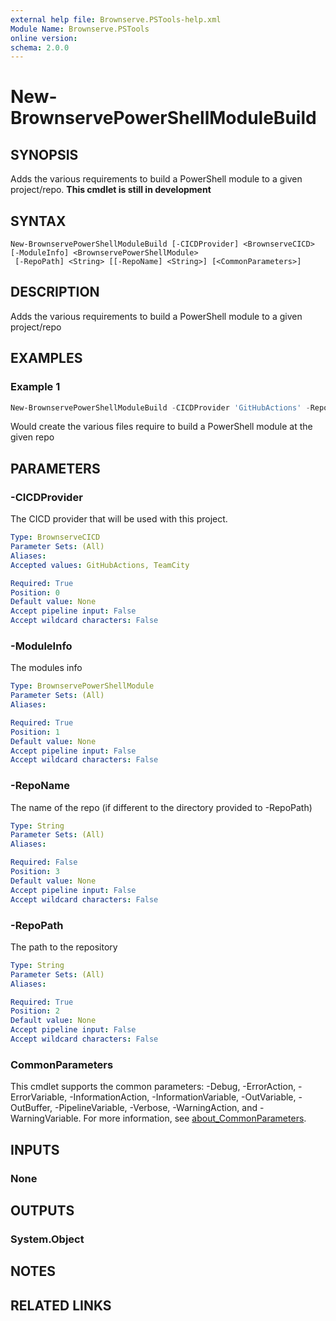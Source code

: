 ```yaml
---
external help file: Brownserve.PSTools-help.xml
Module Name: Brownserve.PSTools
online version:
schema: 2.0.0
---
```


# New-BrownservePowerShellModuleBuild

## SYNOPSIS
Adds the various requirements to build a PowerShell module to a given project/repo.
**This cmdlet is still in development**

## SYNTAX

```
New-BrownservePowerShellModuleBuild [-CICDProvider] <BrownserveCICD> [-ModuleInfo] <BrownservePowerShellModule>
 [-RepoPath] <String> [[-RepoName] <String>] [<CommonParameters>]
```

## DESCRIPTION
Adds the various requirements to build a PowerShell module to a given project/repo

## EXAMPLES

### Example 1
```powershell
New-BrownservePowerShellModuleBuild -CICDProvider 'GitHubActions' -RepoPath 'C:\myPowerShellModule' -ModuleInfo 'C:\myPowerShellModule\ModuleInfo.json'
```

Would create the various files require to build a PowerShell module at the given repo

## PARAMETERS

### -CICDProvider
The CICD provider that will be used with this project.

```yaml
Type: BrownserveCICD
Parameter Sets: (All)
Aliases:
Accepted values: GitHubActions, TeamCity

Required: True
Position: 0
Default value: None
Accept pipeline input: False
Accept wildcard characters: False
```

### -ModuleInfo
The modules info

```yaml
Type: BrownservePowerShellModule
Parameter Sets: (All)
Aliases:

Required: True
Position: 1
Default value: None
Accept pipeline input: False
Accept wildcard characters: False
```

### -RepoName
The name of the repo (if different to the directory provided to -RepoPath)

```yaml
Type: String
Parameter Sets: (All)
Aliases:

Required: False
Position: 3
Default value: None
Accept pipeline input: False
Accept wildcard characters: False
```

### -RepoPath
The path to the repository

```yaml
Type: String
Parameter Sets: (All)
Aliases:

Required: True
Position: 2
Default value: None
Accept pipeline input: False
Accept wildcard characters: False
```

### CommonParameters
This cmdlet supports the common parameters: -Debug, -ErrorAction, -ErrorVariable, -InformationAction, -InformationVariable, -OutVariable, -OutBuffer, -PipelineVariable, -Verbose, -WarningAction, and -WarningVariable. For more information, see [about_CommonParameters](http://go.microsoft.com/fwlink/?LinkID=113216).

## INPUTS

### None
## OUTPUTS

### System.Object
## NOTES

## RELATED LINKS
